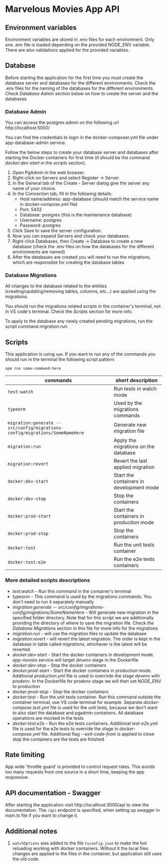 # Marvelous Movies App API

## Environment variables

Environment variables are stored in .env files for each environment. Only one .env file is loaded depending on the provided NODE_ENV variable. There are also validations applied for the provided variables.

## Database

Before starting the application for the first time you must create the database server and databases for the different environments. Check the .env files for the naming of the databases for the different environments. Check _Database Admin_ section below on how to create the server and the databases.

### Database Admin

You can access the postgres admin on the following url http://localhost:5050/

You can find the credentials to login in the docker-composer.yml file under app-database-admin service.

Follow the below steps to create your database server and databases after starting the Docker containers for first time (it should be the command _docker:dev-start_ in the scripts section).

1. Open PgAdmin in the web browser.
2. Right-click on Servers and select Register -> Server.
3. In the General tab of the Create - Server dialog give the server any name of your choice.
4. In the Connection tab, fill in the following details:
   - Host name/address: app-database (should match the service name in docker-compose.yml file)
   - Port: 5432
   - Database: postgres (this is the maintenance database)
   - Username: postgres
   - Password: postgres
5. Click Save to save the server configuration.
6. Now you can expand Servers and check your databases.
7. Right-click Databases, then Create -> Database to create a new database (check the .env files on how the databases for the different environments are named)
8. After the databases are created you will need to run the migrations, which are responsible for creating the database tables

### Database Migrations

All changes to the database related to the entities (creating/updating/removing tables, columns, etc...) are applied using the migrations.

You should run the migrations related scripts in the container's terminal, not in VS code's terminal. Check the _Scripts_ section for more info.

To apply to the database any newly created pending migrations, run the script command _migration:run_.

## Scripts

This application is using `npm`. If you want to run any of the commands you should run in the terminal the following script pattern:

```
npm run some-command-here
```

| commands                                                                     | short description                        |
| ---------------------------------------------------------------------------- | ---------------------------------------- |
| `test:watch`                                                                 | Run tests in watch mode                  |
| `typeorm`                                                                    | Used by the migrations commands          |
| `migration:generate -- src/config/migrations-config/migrations/SomeNameHere` | Generate new migration file              |
| `migration:run`                                                              | Apply the migrations on the database     |
| `migration:revert`                                                           | Revert the last applied migration        |
| `docker:dev-start`                                                           | Start the containers in development mode |
| `docker:dev-stop`                                                            | Stop the containers                      |
| `docker:prod-start`                                                          | Start the containers in production mode  |
| `docker:prod-stop`                                                           | Stop the containers                      |
| `docker:test`                                                                | Run the unit tests container             |
| `docker:test:e2e`                                                            | Run the e2e tests containers             |

### More detailed scripts descriptions

- _test:watch_ - Run this command in the container's terminal
- _typeorm_ - This command is used by the migrations commands. You don't need to run it separately manually
- _migration:generate -- src/config/migrations-config/migrations/SomeNameHere_ - Will generate new migration in the specified folder directory. Note that for this script we are additionally providing the directory of where to save the migration file. Check the _Database Migrations_ section in this file for more info for the migrations
- _migration:run_ - will use the migration files to update the database
- _migration:revert_ - will revert the latest migration. The order is kept in the database in table called _migrations_, whichever is the latest will be reverted
- _docker:dev-start_ - Start the docker containers in development mode. _app-movies_ service will target _devenv_ stage in the Dockerfile
- _docker:dev-stop_ - Stop the docker containers
- _docker:prod-start_ - Start the docker containers in production mode. Additional _production.yml_ file is used to overrirde the stage _devenv_ with _prodenv_. In the Dockerfile for _prodenv_ stage we will then set NODE_ENV to production
- _docker:prod-stop_ - Stop the docker containers
- _docker:test_ - Run the unit tests container. Run this command outside the container terminal, use VS code terminal for example. Separate _docker-compose.test.yml_ file is used for the unit tests, because we don't want to also start the database and pgadmin containers. All database operations are mocked in the tests
- _docker:test:e2e_ - Run the e2e tests containers. Additional _test-e2e.yml_ file is used for the e2e tests to override the stage in _docker-compose.yml_ file. Additional flag _--exit-code-from_ is applied to close stop the containers are the tests are finished

## Rate limiting

App wide 'throttle guard' is provided to control request rates. This avoids too many requests from one source in a short time, keeping the app responsive.

## API documentation - Swagger

After starting the application visit http://localhost:3000/api to view the documentation. The `/api` endpoint is specified, when setting up swagger in main.ts file if you want to change it.

## Additional notes

1. `watchOptions` was added to the file `tsconfig.json` to make the hot reloading working with docker containers. Without it the local files changes are applied to the files in the container, but application still uses the old code.
